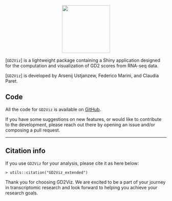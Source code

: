 <div align="center">
<img src="GD2Viz/GD2Viz6.png" alt="" width="150" />
</div>

[`GD2Viz`] is a lightweight package containing a Shiny application designed for the computation and visualization of GD2 scores from RNA-seq data.

[`GD2Viz`] is developed by Arsenij Ustjanzew, Federico Marini, and Claudia Paret.

## Code

All the code for `GD2Viz` is available on <a href="https://github.com/arsenij-ust/GD2Viz" target="_blank">GitHub</a>.

If you have some suggestions on new features, or would like to contribute to the development, please reach out there by opening an issue and/or composing a pull request.

<hr/>

## Citation info

If you use `GD2Viz` for your analysis, please cite it as here below:

`> utils::citation("GD2Viz_extended")`

Thank you for choosing GD2Viz. We are excited to be a part of your journey in transcriptomic research and look forward to helping you achieve your research goals.